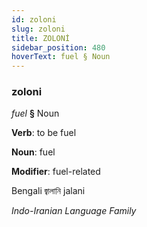 ```yaml
---
id: zoloni
slug: zoloni
title: ZOLONİ
sidebar_position: 480
hoverText: fuel § Noun
---
```


### zoloni

*fuel* **§** Noun

**Verb**: to be fuel

**Noun**: fuel

**Modifier**: fuel-related

Bengali জ্বালানি jalani 

*Indo-Iranian Language Family*